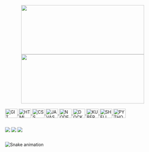 ##

<div align="center">
  <a href="https://github.com/roniamaro">
  <img height="160em" width="400em" src="https://github-readme-stats.vercel.app/api?username=roniamaro&show_icons=true&theme=dracula&include_all_commits=true&count_private=true"/>
  <img height="160em" width="400em" src="https://github-readme-stats.vercel.app/api/top-langs/?username=roniamaro&layout=compact&langs_count=7&theme=dracula"/>
</div>

<div style="display: inline_block"><br>
  <img align="center" alt="GIT"        height="30" width="40" src="https://cdn.jsdelivr.net/gh/devicons/devicon/icons/git/git-original.svg" />
  <img align="center" alt="HTML"       height="30" width="40" src="https://cdn.jsdelivr.net/gh/devicons/devicon/icons/html5/html5-original.svg" />
  <img align="center" alt="CSS"        height="30" width="40" src="https://cdn.jsdelivr.net/gh/devicons/devicon/icons/css3/css3-original.svg" />
  <img align="center" alt="JAVASCRIPT" height="30" width="40" src="https://cdn.jsdelivr.net/gh/devicons/devicon/icons/javascript/javascript-original.svg" />
  
  <img align="center" alt="NODEJS"     height="30" width="40" src="https://cdn.jsdelivr.net/gh/devicons/devicon/icons/nodejs/nodejs-plain-wordmark.svg" />
  
  <img align="center" alt="DOCKER"     height="30" width="40" src="https://cdn.jsdelivr.net/gh/devicons/devicon/icons/docker/docker-plain.svg" />
  <img align="center" alt="KUBERNETES" height="30" width="40" src="https://cdn.jsdelivr.net/gh/devicons/devicon/icons/kubernetes/kubernetes-plain.svg" />
  
  
  <img align="center" alt="SHELL"      height="30" width="40" src="https://cdn.jsdelivr.net/gh/devicons/devicon/icons/devicon/devicon-plain.svg" />
  <img align="center" alt="PYTHON"     height="30" width="40" src="https://cdn.jsdelivr.net/gh/devicons/devicon/icons/python/python-plain.svg" />

</div>

##

<div>
  <!--CONTACT-->
  <a href="https://www.instagram.com/roni_amaro_" target="_blank">
  <img src="https://img.shields.io/badge/-Instagram-%23E4405F?style=for-the-badge&logo=instagram&logoColor=white" target="_blank"></a>
  
  <a href = "mailto:roni_amaro@hotmail.com">
  <img src="https://img.shields.io/badge/Microsoft_Outlook-0078D4?style=for-the-badge&logo=microsoft-outlook&logoColor=white" target="_blank"></a>
  
  <a href="https://www.linkedin.com/in/roni-amaro/" target="_blank">
  <img src="https://img.shields.io/badge/-LinkedIn-%230077B5?style=for-the-badge&logo=linkedin&logoColor=white" target="_blank"></a>
  
  <!--OS
  <br>
  <a href="#" target="_blank">
  <img src="https://img.shields.io/badge/Windows-0078D6?style=for-the-badge&logo=windows&logoColor=white" target="_blank"></a>
  <a href="#" target="_blank">
  <img src="https://img.shields.io/badge/Kali_Linux-557C94?style=for-the-badge&logo=kali-linux&logoColor=white" target="_blank"></a>
  -->
  
  ##
  
  ![Snake animation](https://github.com/roniamaro/roniamaro/blob/output/github-contribution-grid-snake.svg)
 
</div>
